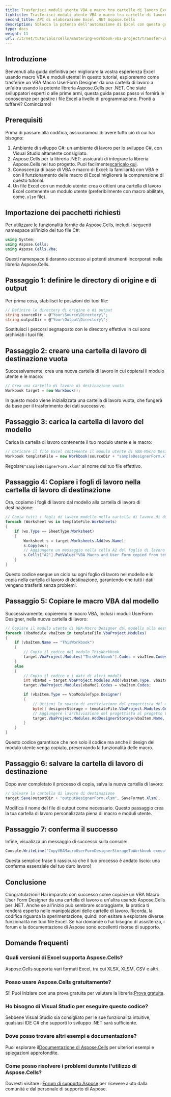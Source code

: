 ```yaml
---
title: Trasferisci moduli utente VBA e macro tra cartelle di lavoro Excel
linktitle: Trasferisci moduli utente VBA e macro tra cartelle di lavoro Excel
second_title: API di elaborazione Excel .NET Aspose.Cells
description: Sblocca la potenza dell'automazione di Excel con questa guida completa sul trasferimento di moduli utente VBA e macro tra cartelle di lavoro utilizzando Aspose.Cells per .NET. Perfetto sia per principianti che per sviluppatori esperti.
type: docs
weight: 11
url: /it/net/tutorials/cells/mastering-workbook-vba-project/transfer-vba-user-form-and-macro/
---
```

## Introduzione

Benvenuti alla guida definitiva per migliorare la vostra esperienza Excel usando macro VBA e moduli utente! In questo tutorial, esploreremo come trasferire un VBA Macro UserForm Designer da una cartella di lavoro a un'altra usando la potente libreria Aspose.Cells per .NET. Che siate sviluppatori esperti o alle prime armi, questa guida passo passo vi fornirà le conoscenze per gestire i file Excel a livello di programmazione. Pronti a tuffarvi? Cominciamo!

## Prerequisiti
Prima di passare alla codifica, assicuriamoci di avere tutto ciò di cui hai bisogno:

1. Ambiente di sviluppo C#: un ambiente di lavoro per lo sviluppo C#, con Visual Studio altamente consigliato.
2.  Aspose.Cells per la libreria .NET: assicurati di integrare la libreria Aspose.Cells nel tuo progetto. Puoi facilmente[scaricalo qui](https://releases.aspose.com/cells/net/).
3. Conoscenza di base di VBA e macro di Excel: la familiarità con VBA e con il funzionamento delle macro di Excel migliorerà la comprensione di questo tutorial.
4. Un file Excel con un modulo utente: crea o ottieni una cartella di lavoro Excel contenente un modulo utente (preferibilmente con macro abilitate, come`.xlsm` file).

## Importazione dei pacchetti richiesti
Per utilizzare le funzionalità fornite da Aspose.Cells, includi i seguenti namespace all'inizio del tuo file C#:

```csharp
using System;
using Aspose.Cells;
using Aspose.Cells.Vba;
```

Questi namespace ti daranno accesso ai potenti strumenti incorporati nella libreria Aspose.Cells.

## Passaggio 1: definire le directory di origine e di output
Per prima cosa, stabilisci le posizioni dei tuoi file:

```csharp
// Definire le directory di origine e di output
string sourceDir = @"Your\Source\Directory\";
string outputDir = @"Your\Output\Directory\";
```

Sostituisci i percorsi segnaposto con le directory effettive in cui sono archiviati i tuoi file.

## Passaggio 2: creare una cartella di lavoro di destinazione vuota
Successivamente, crea una nuova cartella di lavoro in cui copierai il modulo utente e le macro:

```csharp
// Crea una cartella di lavoro di destinazione vuota
Workbook target = new Workbook();
```

In questo modo viene inizializzata una cartella di lavoro vuota, che fungerà da base per il trasferimento dei dati successivo.

## Passaggio 3: carica la cartella di lavoro del modello
Carica la cartella di lavoro contenente il tuo modulo utente e le macro:

```csharp
// Caricare il file Excel contenente il modulo utente di VBA-Macro Designer
Workbook templateFile = new Workbook(sourceDir + "sampleDesignerForm.xlsm");
```

Regolare`"sampleDesignerForm.xlsm"` al nome del tuo file effettivo.

## Passaggio 4: Copiare i fogli di lavoro nella cartella di lavoro di destinazione
Ora, copiamo i fogli di lavoro dal modello alla cartella di lavoro di destinazione:

```csharp
// Copia tutti i fogli di lavoro modello nella cartella di lavoro di destinazione
foreach (Worksheet ws in templateFile.Worksheets)
{
    if (ws.Type == SheetType.Worksheet)
    {
        Worksheet s = target.Worksheets.Add(ws.Name);
        s.Copy(ws);
        // Aggiungere un messaggio nella cella A2 del foglio di lavoro di destinazione
        s.Cells["A2"].PutValue("VBA Macro and User Form copied from template to target.");
    }
}
```

Questo codice esegue un ciclo su ogni foglio di lavoro nel modello e lo copia nella cartella di lavoro di destinazione, garantendo che tutti i dati vengano trasferiti senza problemi.

## Passaggio 5: Copiare le macro VBA dal modello
Successivamente, copieremo le macro VBA, inclusi i moduli UserForm Designer, nella nuova cartella di lavoro:

```csharp
// Copiare il modulo utente di VBA-Macro Designer dal modello alla destinazione
foreach (VbaModule vbaItem in templateFile.VbaProject.Modules)
{
    if (vbaItem.Name == "ThisWorkbook")
    {
        // Copia il codice del modulo ThisWorkbook
        target.VbaProject.Modules["ThisWorkbook"].Codes = vbaItem.Codes;
    }
    else
    {
        // Copia il codice e i dati di altri moduli
        int vbaMod = target.VbaProject.Modules.Add(vbaItem.Type, vbaItem.Name);
        target.VbaProject.Modules[vbaMod].Codes = vbaItem.Codes;

        if (vbaItem.Type == VbaModuleType.Designer)
        {
            // Ottieni lo spazio di archiviazione del progettista del modulo utente
            byte[] designerStorage = templateFile.VbaProject.Modules.GetDesignerStorage(vbaItem.Name);
            // Aggiungere l'archiviazione del progettista al progetto VBA di destinazione
            target.VbaProject.Modules.AddDesignerStorage(vbaItem.Name, designerStorage);
        }
    }
}
```

Questo codice garantisce che non solo il codice ma anche il design del modulo utente venga copiato, preservando la funzionalità delle macro.

## Passaggio 6: salvare la cartella di lavoro di destinazione
Dopo aver completato il processo di copia, salva la nuova cartella di lavoro:

```csharp
// Salvare la cartella di lavoro di destinazione
target.Save(outputDir + "outputDesignerForm.xlsm", SaveFormat.Xlsm);
```

Modifica il nome del file di output come necessario. Questo passaggio crea la tua cartella di lavoro personalizzata piena di macro e moduli utente.

## Passaggio 7: conferma il successo
Infine, visualizza un messaggio di successo sulla console:

```csharp
Console.WriteLine("CopyVBAMacroUserFormDesignerStorageToWorkbook executed successfully.\r\n");
```

Questa semplice frase ti rassicura che il tuo processo è andato liscio: una conferma essenziale del tuo duro lavoro!

## Conclusione
Congratulazioni! Hai imparato con successo come copiare un VBA Macro User Form Designer da una cartella di lavoro a un'altra usando Aspose.Cells per .NET. Anche se all'inizio può sembrare scoraggiante, la pratica ti renderà esperto nelle manipolazioni delle cartelle di lavoro. Ricorda, la codifica riguarda la sperimentazione, quindi non esitare a esplorare diverse funzionalità nei tuoi file Excel. Se hai domande o hai bisogno di assistenza, i forum e la documentazione di Aspose sono eccellenti risorse di supporto.

## Domande frequenti

### Quali versioni di Excel supporta Aspose.Cells?
Aspose.Cells supporta vari formati Excel, tra cui XLSX, XLSM, CSV e altri.

### Posso usare Aspose.Cells gratuitamente?
 Sì! Puoi iniziare con una prova gratuita per valutare la libreria:[Prova gratuita](https://releases.aspose.com/).

### Ho bisogno di Visual Studio per eseguire questo codice?
Sebbene Visual Studio sia consigliato per le sue funzionalità intuitive, qualsiasi IDE C# che supporti lo sviluppo .NET sarà sufficiente.

### Dove posso trovare altri esempi e documentazione?
 Puoi esplorare il[Documentazione di Aspose.Cells](https://reference.aspose.com/cells/net/) per ulteriori esempi e spiegazioni approfondite.

### Come posso risolvere i problemi durante l'utilizzo di Aspose.Cells?
 Dovresti visitare il[Forum di supporto Aspose](https://forum.aspose.com/c/cells/9) per ricevere aiuto dalla comunità e dal personale di supporto di Aspose.